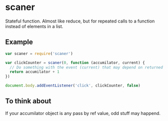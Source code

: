 scaner
======

Stateful function. Almost like reduce, but for repeated calls to a function instead of elements in a list.

## Example

```js
var scaner = require('scaner')

var clickCounter = scaner(0, function (accumilator, current) {
  // Do something with the event (current) that may depend on returned state form last call
  return accumilator + 1
})

document.body.addEventListener('click', clickCounter, false)
```

## To think about
If your accumilator object is any pass by ref value, odd stuff may happend.
